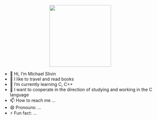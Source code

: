 <div id="header" align="center">                                                                   
<img src="https://media.giphy.com/media/M9gbBd9nbDrOTu1Mqx/giphy.gif" width="200"/>      
</div>                                                                                    
                                                                                                            
  





- 👋 Hi, I’m Michael Slivin
- 👀 I like to travel and read books
- 🌱 I’m currently learning C, C++
- 💞️ I want to cooperate in the direction of studying and working in the C language
- 📫 How to reach me ...
- 😄 Pronouns: ...
- ⚡ Fun fact: ...

<!---
Sliva721/Sliva721 is a ✨ special ✨ repository because its `README.md` (this file) appears on your GitHub profile.
You can click the Preview link to take a look at your changes.
--->
